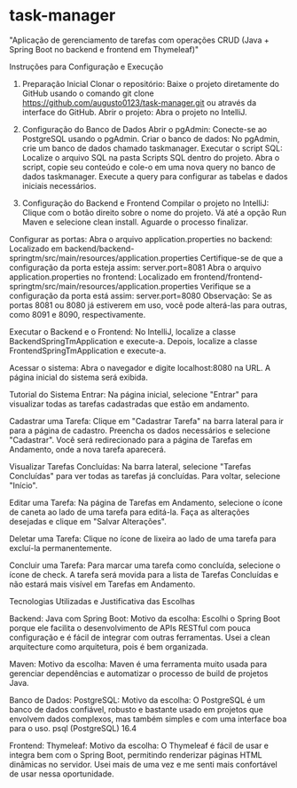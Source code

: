 # task-manager
"Aplicação de gerenciamento de tarefas com operações CRUD (Java + Spring Boot no backend e frontend em Thymeleaf)"

Instruções para Configuração e Execução

1. Preparação Inicial
Clonar o repositório: Baixe o projeto diretamente do GitHub usando o comando git clone https://github.com/augusto0123/task-manager.git ou através da interface do GitHub.
Abrir o projeto: Abra o projeto no IntelliJ.
2. Configuração do Banco de Dados
Abrir o pgAdmin: Conecte-se ao PostgreSQL usando o pgAdmin.
Criar o banco de dados: No pgAdmin, crie um banco de dados chamado taskmanager.
Executar o script SQL:
Localize o arquivo SQL na pasta Scripts SQL dentro do projeto.
Abra o script, copie seu conteúdo e cole-o em uma nova query no banco de dados taskmanager.
Execute a query para configurar as tabelas e dados iniciais necessários.

3. Configuração do Backend e Frontend
Compilar o projeto no IntelliJ:
Clique com o botão direito sobre o nome do projeto.
Vá até a opção Run Maven e selecione clean install.
Aguarde o processo finalizar.

Configurar as portas:
Abra o arquivo application.properties no backend:
Localizado em backend/backend-springtm/src/main/resources/application.properties
Certifique-se de que a configuração da porta esteja assim: server.port=8081
Abra o arquivo application.properties no frontend:
Localizado em frontend/frontend-springtm/src/main/resources/application.properties
Verifique se a configuração da porta está assim: server.port=8080
Observação: Se as portas 8081 ou 8080 já estiverem em uso, você pode alterá-las para outras, como 8091 e 8090, respectivamente.

Executar o Backend e o Frontend:
No IntelliJ, localize a classe BackendSpringTmApplication e execute-a.
Depois, localize a classe FrontendSpringTmApplication e execute-a.

Acessar o sistema:
Abra o navegador e digite localhost:8080 na URL.
A página inicial do sistema será exibida.

Tutorial do Sistema
Entrar: Na página inicial, selecione "Entrar" para visualizar todas as tarefas cadastradas que estão em andamento.

Cadastrar uma Tarefa:
Clique em "Cadastrar Tarefa" na barra lateral para ir para a página de cadastro.
Preencha os dados necessários e selecione "Cadastrar". Você será redirecionado para a página de Tarefas em Andamento, onde a nova tarefa aparecerá.

Visualizar Tarefas Concluídas:
Na barra lateral, selecione "Tarefas Concluídas" para ver todas as tarefas já concluídas. Para voltar, selecione "Início".

Editar uma Tarefa:
Na página de Tarefas em Andamento, selecione o ícone de caneta ao lado de uma tarefa para editá-la.
Faça as alterações desejadas e clique em "Salvar Alterações".

Deletar uma Tarefa:
Clique no ícone de lixeira ao lado de uma tarefa para excluí-la permanentemente.

Concluir uma Tarefa:
Para marcar uma tarefa como concluída, selecione o ícone de check.
A tarefa será movida para a lista de Tarefas Concluídas e não estará mais visível em Tarefas em Andamento.

Tecnologias Utilizadas e Justificativa das Escolhas

Backend:
Java com Spring Boot:
Motivo da escolha: Escolhi o Spring Boot porque ele facilita o desenvolvimento de APIs RESTful com pouca configuração e é fácil de integrar com outras ferramentas. Usei a clean arquitecture como arquitetura, pois é bem organizada.

Maven:
Motivo da escolha: Maven é uma ferramenta muito usada para gerenciar dependências e automatizar o processo de build de projetos Java.

Banco de Dados:
PostgreSQL:
Motivo da escolha: O PostgreSQL é um banco de dados confiável, robusto e bastante usado em projetos que envolvem dados complexos, mas também simples e com uma interface boa para o uso.
psql (PostgreSQL) 16.4

Frontend:
Thymeleaf:
Motivo da escolha: O Thymeleaf é fácil de usar e integra bem com o Spring Boot, permitindo renderizar páginas HTML dinâmicas no servidor. Usei mais de uma vez e me senti mais confortável de usar nessa oportunidade.
